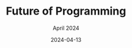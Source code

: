 ---
title: "Future of Programming"
description: "The future of programming is an ever-evolving frontier, marked by continuous innovation and transformative technologies. As we move forward, the role of programmers is not just about coding, but about creating systems that are more intelligent, efficient, and capable of autonomous decision-making."
descriptionTwo: "In the coming years, we expect to see a significant shift towards artificial intelligence (AI) and machine learning (ML) integration in everyday programming tasks. This will not only enhance the capabilities of applications but also streamline the development process itself, allowing for more sophisticated solutions to be developed faster and with fewer resources"
date: "2024-04-13"
author: "April 2024"
image: "ai.jpg"
id: "6"
---